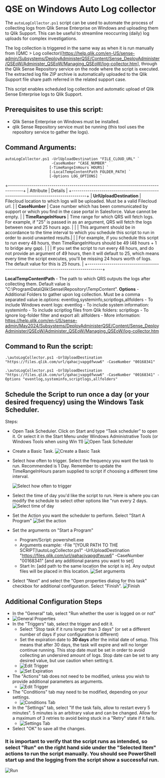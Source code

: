 # QSE on Windows Auto Log collector

The `autoLogCollector.ps1` script can be used to automate the process of collecting logs from Qlik Sense Enterprise on Windows and uploading them to Qlik Support. This can be useful to streamline reoccurring (daily) log uploads for complex investigations. 

The log collection is triggered in the same way as when it is run manually from (QMC > Log collector)[https://help.qlik.com/en-US/sense-admin/Subsystems/DeployAdministerQSE/Content/Sense_DeployAdminister/QSEoW/Administer_QSEoW/Managing_QSEoW/log-collector.htm], through the Qlik Sense Repository service on the node where the script is executed.  
The extracted log file ZIP archive is automatically uploaded to the Qlik Support file share path referred in the related support case. 

This script enables scheduled log collection and automatic upload of Qlik Sense Enterprise logs to Qlik Support.

## Prerequisites to use this script:
- Qlik Sense Enterprise on Windows must be installed.
- qlik Sense Repository service must be running (this tool uses the repository service to gather the logs). 

## Command Arguments:
```
autoLogCollector.ps1 -UrlUploadDestination "FILE_CLOUD_URL" `
                     -CaseNumber "CASE_NUMBER" `
                    [-TimeRangeInHours HOURS] `
                    [-LocalTempContentPath FOLDER_PATH] `
                    [-Options LOG_OPTIONS] `
```


+-------------------------------------------------------------------------------------+
| Attribute                   | Details                                               |
+-------------------------------------------------------------------------------------+
| **UrlUploadDestination**    | Filecloud location to which logs will be uploaded. Must be a valid Filecloud url. |
| **CaseNumber**              | Case number which has been communicated by support or which you find in the case portal in Salesforce. Value cannot be empty. |
| **TimeRangeInHours**        | Time range for which QRS will fetch logs. For example, if "25" is passed in as an argument, QRS will fetch the logs between now and 25 hours ago. |
|                             | This argument should be in accordance to the time interval to which you schedule this script to run in order to avoid unwanted results.|
|                             | For example, if you schedule this script to run every 48 hours, then TimeRangeInHours should be 49 (48 hours + 1 to bridge any gap). |
|                             | If you set the script to run every 48 hours, and do not provide an argument of 49 hours, then it will default to 25, which means every time the script executes, you'll be missing 24 hours worth of logs. The default value for this is 25 hours. |
+-------------------------------------------------------------------------------------+

                            
 **LocalTempContentPath** - The path to which QRS outputs the logs after collecting them. Default value is "C:\ProgramData\Qlik\Sense\Repository\TempContent\".
 **Options** - Additional Folders to gather upon log collection. Must be a comma separated value ie.options: eventlog,systeminfo,scriptlogs,allfolders
    - To include Windows event logs: eventlog
    - To include system information: systeminfo
    - To include scriptlog files from Qlik folders: scriptlogs
    - To ignore log-folder filter and export all: allfolders
    - More information: https://help.qlik.com/en-US/sense-admin/May2024/Subsystems/DeployAdministerQSE/Content/Sense_DeployAdminister/QSEoW/Administer_QSEoW/Managing_QSEoW/log-collector.htm

## Command to Run the script:
```
.\autoLogCollector.ps1 -UrlUploadDestination "https://files.qlik.com/url/qahacjvapgdfwuw6" -CaseNumber "00168341"
```
```
.\autoLogCollector.ps1 -UrlUploadDestination "https://files.qlik.com/url/qahacjvapgdfwuw6" -CaseNumber "00168341" -Options "eventlog,systeminfo,scriptlogs,allfolders"
```

## Schedule the Script to run once a day (or your desired frequency) using the Windows Task Scheduler.
Steps:
- Open Task Scheduler. Click on Start and type “Task scheduler” to open it. Or select it in the Start Menu under Windows Administrative Tools (or Windows Tools when using Win 11)
  ![Open Task Scheduler](/images/1.png "Open Task Scheduler")
- Create a Basic Task.
![Create a Basic Task](/images/2.png "Create a Basic Task")
- Select how often to trigger. Select the frequency you want the task to run. Recommended is 1 Day. Remember to update the TimeRangeInHours param supplied to script if choosing a different time interval.

  ![Select how often to trigger](/images/3.png "Select how often to trigger")
- Select the time of day you'd like the script to run. Here is where you can modify the schedule to select other options like "run every 2 days.
  ![Select time of day](/images/4.png "Select time of day to run")
- Set the Action you want the scheduler to perform. Select "Start A Program"
  ![Set the action](/images/5.png "Set the action")
- Set the arguments on "Start a Program"
    - Program/Script: powershell.exe
    - Arguments example: -File "[YOUR PATH TO THE SCRIPT]\autoLogCollector.ps1" -UrlUploadDestination "https://files.qlik.com/url/qahacjvapgdfwuw6" -CaseNumber "00168341" [and any additional params you want to set]
    - Start In: [add path to the same location the script is in]. Any output files will be placed in this location.
![Set arguments](/images/6.png "Set the action")

- Select "Next" and select the "Open properties dialog for this task" checkbox for additional configuration. Select "Finish".
![Finish](/images/7.png "Finish")


## Additional Configuration Steps
- In the "General" tab, select "Run whether the user is logged on or not"
- ![General Properties](/images/8.png "General Properties")
- In the "Triggers" tab, select the trigger and edit it.
    - Select "Stop task if it runs longer than 3 days" (or set a different number of days if your configuration is different)
    - Set the expiration date to **30 days** after the initial date of setup. This means that after 30 days, the task will expire and will no longer continue running. This stop date must be set in order to avoid collecting an undersired amount of logs. Stop date can be set to any desired value, but use caution when setting it.
    -  ![Edit Trigger](/images/9.png "Edit Trigger")
    -  ![Set Expiration](/images/10.png "Set Expiration")
- The "Actions" tab does not need to be modified, unless you wish to provide additional parameters as arguments.
    -  ![Edit Trigger](/images/11.png "Edit Trigger")
- The "Conditions" tab may need to be modified, depending on your settings.
    -  ![Conditions Tab](/images/12.png "Conditions Tab")
- In the "Settings" tab, select "If the task fails, allow to restart every 5 minutes". 5 minutes is an arbitrary value and can be changed. Allow for a maximum of 3 retries to avoid being stuck in a "Retry" state if it fails.
    -  ![Settings Tab](/images/13.png "Settings Tab")
- Select "OK" to save all the changes. 

### It is important to verify that the script runs as intended, so select "Run" on the right hand side under the "Selected Item" actions to run the script manually. You should see PowerShell start up and the logging from the script show a successful run.
![Run](/images/14.png "Run")
